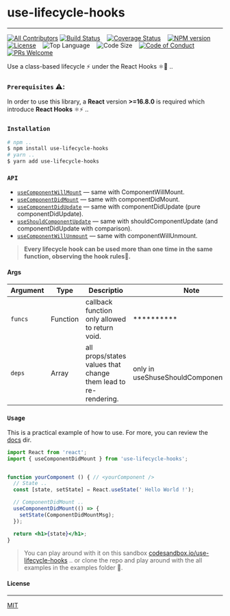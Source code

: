 # use-lifecycle-hooks 
---

[![All Contributors](https://img.shields.io/badge/all_contributors-1-orange.svg?style=flat-square)](#contributors)
[![Build Status][travis-badge]][travis-url] &nbsp;&nbsp;
[![Coverage Status][coveralls-badge]][coveralls-url] &nbsp;&nbsp;
[![NPM version][npm-badge]][npm-url] &nbsp;&nbsp;
[![License][license-badge]][license-url] &nbsp;&nbsp;
![Top Language][top-language-badge] &nbsp;&nbsp;
![Code Size][code-size-badge] &nbsp;&nbsp;
[![Code of Conduct][coc-badge]][coc-url]
[![PRs Welcome][pr-badge]][pr-url] &nbsp;&nbsp;

Use a class-based lifecycle ⚡ under the React Hooks ⚛️🚀 ..


### `Prerequisites` ⚠️:

In order to use this library, a __React__ version **>=16.8.0** is required which introduce __React Hooks__ ⚛️⚡ .. 


### `Installation` 

```bash
# npm ..
$ npm install use-lifecycle-hooks
# yarn ..
$ yarn add use-lifecycle-hooks
```


### `API`

  - [`useComponentWillMount`][use-component-will-mount-docs-url] &mdash; same with ComponentWillMount.
  - [`useComponentDidMount`][use-component-did-mount-docs-url] &mdash; same with componentDidMount.
  - [`useComponentDidUpdate`][use-component-did-update-docs-url] &mdash; same with componentDidUpdate (pure componentDidUpdate).
  - [`useShouldComponentUpdate`][use-should-component-update-docs-url] &mdash; same with shouldComponentUpdate (and componentDidUpdate with comparison).
  - [`useComponentWillUnmount`][use-component-will-unmount-docs-url] &mdash; same with componentWillUnmount. 

> __Every lifecycle hook can be used more than one time in the same function, observing the hook rules📏.__

#### Args

| Argument    | Type      | Descriptio                                                      | Note
| ----------- | --------- | --------------------------------------------------------------- | ----------------------------------------- |
| `funcs`     | Function  | callback function only allowed to return void.                  | **********                                |
| `deps`      | Array     | all props/states values that change them lead to re-rendering.  | only in useShuseShouldComponentUpdate.    |


### `Usage`

This is a practical example of how to use. For more, you can review the [docs][docs-url] dir.

```jsx
import React from 'react';
import { useComponentDidMount } from 'use-lifecycle-hooks';


function yourComponent () { // <yourComponent /> 
  // State .. 
  const [state, setState] = React.useState(' Hello World !');

  // ComponentDidMount .. 
  useComponentDidMount(() => {
    setState(ComponentDidMountMsg);
  });

  return <h1>{state}</h1>;
}
```

> You can play around with it on this sandbox [codesandbox.io/use-lifecycle-hooks][codesanbox-example] .. or clone the repo and play around with the all examples in the examples folder 👻. 


#### License
---

[MIT](LICENSE)






[travis-badge]: https://travis-ci.org/3imed-jaberi/use-lifecycle-hooks.svg?branch=master

[travis-url]: https://travis-ci.org/3imed-jaberi/use-lifecycle-hooks

[coveralls-badge]: https://coveralls.io/repos/github/3imed-jaberi/use-lifecycle-hooks/badge.svg?branch=master

[coveralls-url]: https://coveralls.io/github/3imed-jaberi/use-lifecycle-hooks?branch=master

[npm-badge]: https://img.shields.io/npm/v/use-lifecycle-hooks.svg?style=flat

[npm-url]: https://www.npmjs.com/package/use-lifecycle-hooks

[license-badge]: https://img.shields.io/badge/license-MIT-green.svg?style=flat-square

[license-url]: https://github.com/3imed-jaberi/use-lifecycle-hooks/blob/master/LICENSE

[top-language-badge]: https://img.shields.io/github/languages/top/3imed-jaberi/use-lifecycle-hooks

[code-size-badge]: https://img.shields.io/github/languages/code-size/3imed-jaberi/use-lifecycle-hooks

[coc-badge]: https://img.shields.io/badge/code%20of-conduct-ff69b4.svg?style=flat-square

[coc-url]: https://github.com/kentcdodds/advanced-react-patterns-v2/blob/master/CODE_OF_CONDUCT.md

[pr-badge]: https://img.shields.io/badge/PRs-welcome-brightgreen.svg

[pr-url]: https://github.com/3imed-jaberi/use-lifecycle-hooks/blob/master/CONTRIBUTING.md



[docs-url]: https://github.com/3imed-jaberi/use-lifecycle-hooks/tree/master/docs

[use-component-will-mount-docs-url]: https://github.com/3imed-jaberi/use-lifecycle-hooks/tree/master/docs/useComponentWillMount.md

[use-component-did-mount-docs-url]: https://github.com/3imed-jaberi/use-lifecycle-hooks/tree/master/docs/useComponentDidMount.md

[use-component-did-update-docs-url]: https://github.com/3imed-jaberi/use-lifecycle-hooks/tree/master/docs/useComponentDidUpdate.md

[use-should-component-update-docs-url]: https://github.com/3imed-jaberi/use-lifecycle-hooks/tree/master/docs/useShouldComponentUpdate.md

[use-component-will-unmount-docs-url]: https://github.com/3imed-jaberi/use-lifecycle-hooks/tree/master/docs/useComponentWillUnmount.md

[codesanbox-example]: https://codesandbox.io/s/use-lifecycle-hooks-8wr61
